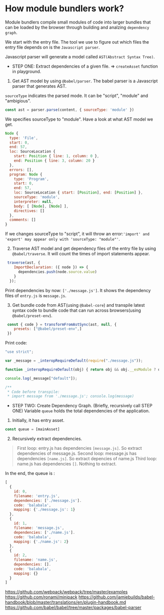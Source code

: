 # How module bundlers work?

Module bundlers compile small modules of code into larger bundles that can be loaded by the browser through building and analzing `dependency graph`.

We start with the entry file. The tool we use to figure out which files the entry file depends on is the `Javascript parser`.

Javascript parser will generate a model called `AST(Abstract Syntax Tree)`.

* STEP ONE: Extract dependencies of a given file. => `createAsset` function in playground.
1) Get AST model by using `@babel/parser`.
The babel parser is a Javascript parser that generates AST.

`sourceType` indicates the parsed mode. It can be "script", "module" and "ambigious".
```javascript
const ast = parser.parse(content, { sourceType: 'module' })
```
We specifies sourceType to "module". Have a look at what AST model we get.
```javascript
Node {
  type: 'File',
  start: 0,
  end: 57,
  loc: SourceLocation {
    start: Position { line: 1, column: 0 },
    end: Position { line: 3, column: 20 }
  },
  errors: [],
  program: Node {
    type: 'Program',
    start: 0,
    end: 57,
    loc: SourceLocation { start: [Position], end: [Position] },
    sourceType: 'module',
    interpreter: null,
    body: [ [Node], [Node] ],
    directives: []
  },
  comments: []
}
```
If we changes sourceType to "script", it will throw an error:`'import' and 'export' may appear only with 'sourceType: "module"'`.

2) Traverse AST model and get dependency files of the entry file by using `@babel/traverse`.
It will count the times of import statements appear.
```javascript
 traverse(ast, {
    ImportDeclaration: ({ node }) => {
      dependencies.push(node.source.value)
    }
  });
```
Print dependencies by now: `['./message.js']`. It shows the dependency files of `entry.js` is `message.js`.

3) Get bundle code from AST(using `@babel-core`) and transpile latest syntax code to bundle code that can run across browsers(using `@babel/preset-env`).
```javascript
 const { code } = transformFromAstSync(ast, null, {
    presets: ["@babel/preset-env",]
 })
```
Print code:
```javascript
"use strict";

var _message = _interopRequireDefault(require("./message.js"));

function _interopRequireDefault(obj) { return obj && obj.__esModule ? obj : { "default": obj }; }

console.log(_message["default"]);

/**
 * Code before transpile:
 * import message from './message.js'; console.log(message)
```

* STEP TWO: Create Dependency Graph. (Briefly, recursively call STEP ONE)
Variable `queue` holds the total dependencies of the application.
1) Initially, it has entry asset.
```javascript
const queue = [mainAsset]
```

2) Recursively extract dependencies.
> First loop: entry.js has dependencies `[message.js]`. So extract dependencies of message.js.
> Second loop: message.js has dependencies `[name.js]`. So extract depencies of name.js
> Third loop: name.js has dependencies `[]`. Nothing to extract.

In the end, the queue is :
```javascript
[
  {
    id: 0,
    filename: 'entry.js',
    dependencies: ['./message.js'].
    code: 'balabala',
    mapping: {'./message.js': 1}
  },
  {
    id: 1,
    filename: 'message.js',
    dependencies: ['./name.js'].
    code: 'balabala',
    mapping: {'./name.js': 2}
  },
  {
    id: 2,
    filename: 'name.js',
    dependencies: [].
    code: 'balabala',
    mapping: {}
  }
]
```


https://github.com/webpack/webpack/tree/master/examples
https://github.com/ronami/minipack
https://github.com/jamiebuilds/babel-handbook/blob/master/translations/en/plugin-handbook.md
https://github.com/babel/babel/tree/master/packages/babel-parser